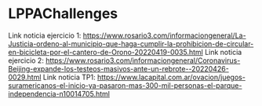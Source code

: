# LPPAChallenges
Link noticia ejercicio 1: https://www.rosario3.com/informaciongeneral/La-Justicia-ordeno-al-municipio-que-haga-cumplir-la-prohibicion-de-circular-en-bicicleta-por-el-cantero-de-Orono-20220419-0035.html
Link noticia ejercicio 2: https://www.rosario3.com/informaciongeneral/Coronavirus-Beijing-expande-los-testeos-masivos-ante-un-rebrote--20220426-0029.html
Link noticia TP1: https://www.lacapital.com.ar/ovacion/juegos-suramericanos-el-inicio-ya-pasaron-mas-300-mil-personas-el-parque-independencia-n10014705.html